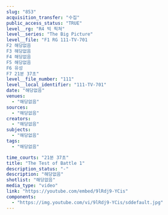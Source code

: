 ```yaml
---
slug: "853"
acquisition_transfer: "수집"
public_access_status: "TRUE"
level__rg: "R4 빅 픽쳐"
level__series: "The Big Picture"
level__file: "F1 RG 111-TV-701
F2 해당없음
F3 해당없음
F4 해당없음
F5 해당없음
F6 유성
F7 21분 37초"
level__file_number: "111"
level__local_identifier: "111-TV-701"
date: "해당없음"
venues: 
  - "해당없음"
sources: 
  - "해당없음"
creators: 
  - "해당없음"
subjects: 
  - "해당없음"
tags: 
  - "해당없음"

time_courts: "21분 37초"
title: "The Test of Battle 1"
description_status: "-"
description: "해당없음"
shotlist: "해당없음"
media_type: "video"
link: "https://youtube.com/embed/9lRdj9-YCis"
components: 
  - "https://img.youtube.com/vi/9lRdj9-YCis/sddefault.jpg"
---
```

